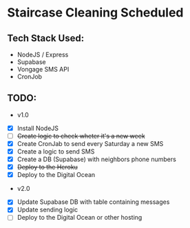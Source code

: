 # Staircase Cleaning Scheduled

## Tech Stack Used:

- NodeJS / Express
- Supabase
- Vongage SMS API
- CronJob

## TODO:
- v1.0
- [x] Install NodeJS
- [ ] ~~Create logic to check wheter it's a new week~~
- [x] Create CronJab to send every Saturday a new SMS
- [x] Create a logic to send SMS
- [x] Create a DB (Supabase) with neighbors phone numbers
- [x] ~~Deploy to the Heroku~~
- [x] Deploy to the Digital Ocean
- v2.0
- [x] Update Supabase DB with table containing messages
- [x] Update sending logic
- [ ] Deploy to the Digital Ocean or other hosting